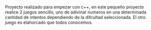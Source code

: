 Proyecto realizado para empezar con c++, en este pequeño proyecto realice 2 juegos sencillo, uno de adivinar numeros en una determinada cantidad de intentos dependiendo de la difcultad seleccionada. El otro juego es elahorcado que todos conocemos.
